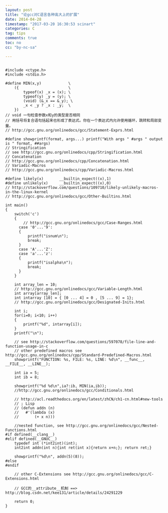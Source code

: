 ```yaml
---
layout: post
title: "论gcc对C语言各种高大上的扩展"
date: 2014-04-28
timestamp: "2017-03-20 16:30:53 scinart"
categories: C
tag: tips
comments: true
toc: no
cc: "by-nc-sa"

---
```


<pre><code class="c++">
#include &lt;ctype.h&gt;
#include &lt;stdio.h&gt;

#define MIN(x,y)            \
    ({                      \
        typeof(x) _x = (x); \
        typeof(y) _y = (y); \
        (void) (&amp;_x == &amp;_y); \
        _x < _y ? _x : _y;  \
    })
// void 一句检查参数x和y的类型是否相同
// 用括号将复合语句括起来也形成了表达式。你在一个表达式内允许使用循环，跳转和局部变量。
// http://gcc.gnu.org/onlinedocs/gcc/Statement-Exprs.html

#define showprintf(format, args...) printf("With args " #args " output is " format, ##args)
// Stringification
// see http://gcc.gnu.org/onlinedocs/cpp/Stringification.html
// Concatenation
// http://gcc.gnu.org/onlinedocs/cpp/Concatenation.html
// Variadic-Macros
// http://gcc.gnu.org/onlinedocs/cpp/Variadic-Macros.html

#define likely(x)       __builtin_expect((x),1)
#define unlikely(x)     __builtin_expect((x),0)
// http://stackoverflow.com/questions/109710/likely-unlikely-macros-in-the-linux-kernel
// http://gcc.gnu.org/onlinedocs/gcc/Other-Builtins.html

int main()
{
    switch('c')
    {
        // http://gcc.gnu.org/onlinedocs/gcc/Case-Ranges.html
      case '0'...'9':
      {
          printf("isnum\n");
          break;
      }
      case 'A'...'Z':
      case 'a'...'z':
      {
          printf("isalpha\n");
          break;
      }
    }

    int array_len = 10;
    // http://gcc.gnu.org/onlinedocs/gcc/Variable-Length.html
    int array[array_len];
    int intarray [10] = { [0 ... 4] = 0 , [5 ... 9] = 1};
    // http://gcc.gnu.org/onlinedocs/gcc/Designated-Inits.html

    int i;
    for(i=0; i<10; i++)
    {
        printf("%d", intarray[i]);
    }
    printf("\n");

    // see http://stackoverflow.com/questions/597078/file-line-and-function-usage-in-c
    // other predefined macros see http://gcc.gnu.org/onlinedocs/cpp/Standard-Predefined-Macros.html
    showprintf("FUNCTION: %s, FILE: %s, LINE: %d\n", __func__, __FILE__, __LINE__);

    int ia = 5;
    int ib = 8;

    showprintf("%d %d\n",ia?:ib, MIN(ia,ib));
    //http://gcc.gnu.org/onlinedocs/gcc/Conditionals.html

    // http://acl.readthedocs.org/en/latest/zhCN/ch1-cn.html#new-tools
    // ; Lisp
    // (defun addn (n)
    //   #'(lambda (x)
    //       (+ x n)))

    //nested function, see http://gcc.gnu.org/onlinedocs/gcc/Nested-Functions.html
#if defined(__clang__)
#elif defined(__GNUC__)
    typedef int (*int2int)(int);
    int2int addn(int n){int ret(int x){return x+n;}; return ret;}

    showprintf("%d\n", addn(5)(8));
#else
#endif

    // other C-Extensions see http://gcc.gnu.org/onlinedocs/gcc/C-Extensions.html

    // GCC的__attribute__机制 ==> http://blog.csdn.net/kee131/article/details/24291229

    return 0;
}
</code></pre>

